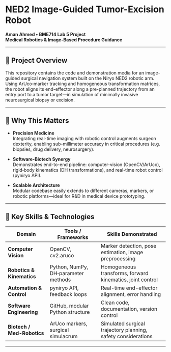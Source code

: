 # NED2 Image-Guided Tumor-Excision Robot

**Aman Ahmed • BME714 Lab 5 Project**  
**Medical Robotics & Image-Based Procedure Guidance**  

---

## 🚀 Project Overview

This repository contains the code and demonstration media for an image-guided surgical navigation system built on the Niryo NED2 robotic arm. Using ArUco‐marker tracking and homogeneous transformation matrices, the robot aligns its end-effector along a pre-planned trajectory from an entry port to a tumor target—in simulation of minimally invasive neurosurgical biopsy or excision.

---

## 🔬 Why This Matters

- **Precision Medicine**  
  Integrating real-time imaging with robotic control augments surgeon dexterity, enabling sub-millimeter accuracy in critical procedures (e.g. biopsies, drug delivery, neurosurgery).

- **Software-Biotech Synergy**  
  Demonstrates end-to-end pipeline: computer-vision (OpenCV/ArUco), rigid‐body kinematics (DH transformations), and real-time robot control (pyniryo API).  

- **Scalable Architecture**  
  Modular codebase easily extends to different cameras, markers, or robotic platforms—ideal for R&D in medical device prototyping.

---

## 🎯 Key Skills & Technologies

| Domain                   | Tools / Frameworks                 | Skills Demonstrated                          |
|--------------------------|------------------------------------|-----------------------------------------------|
| **Computer Vision**      | OpenCV, cv2.aruco                  | Marker detection, pose estimation, image preprocessing |
| **Robotics & Kinematics**| Python, NumPy, DH‐parameter methods| Homogeneous transforms, forward kinematics, joint control |
| **Automation & Control** | pyniryo API, feedback loops        | Real-time end-effector alignment, error handling |
| **Software Engineering** | GitHub, modular Python structure   | Clean code, documentation, version control    |
| **Biotech / Med-Robotics**| ArUco markers, surgical simulacrum| Simulated surgical trajectory planning, safety considerations |

---


